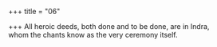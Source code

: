 +++
title = "06"

+++
All heroic deeds, both done and to be done, are in Indra,  
whom the chants know as the very ceremony itself.  